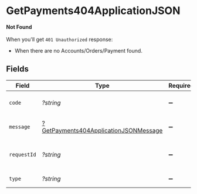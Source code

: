 # GetPayments404ApplicationJSON

**Not Found**\
\
When you'll get `401 Unauthorized` response:
- When there are no Accounts/Orders/Payment found.



## Fields

| Field                                                                                                    | Type                                                                                                     | Required                                                                                                 | Description                                                                                              | Example                                                                                                  |
| -------------------------------------------------------------------------------------------------------- | -------------------------------------------------------------------------------------------------------- | -------------------------------------------------------------------------------------------------------- | -------------------------------------------------------------------------------------------------------- | -------------------------------------------------------------------------------------------------------- |
| `code`                                                                                                   | *?string*                                                                                                | :heavy_minus_sign:                                                                                       | Code of the api error.                                                                                   | payments-not-found-error                                                                                 |
| `message`                                                                                                | [?GetPayments404ApplicationJSONMessage](../../models/operations/GetPayments404ApplicationJSONMessage.md) | :heavy_minus_sign:                                                                                       | Message explaining the error.                                                                            | No account found.                                                                                        |
| `requestId`                                                                                              | *?string*                                                                                                | :heavy_minus_sign:                                                                                       | Request identifier in UUID format.                                                                       | bcc78633-cd09-4e7d-8f3b-d593fdc1439c                                                                     |
| `type`                                                                                                   | *?string*                                                                                                | :heavy_minus_sign:                                                                                       | Type of the error.                                                                                       | resource-not-found-error                                                                                 |